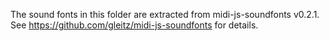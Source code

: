 The sound fonts in this folder are extracted from midi-js-soundfonts v0.2.1.
See https://github.com/gleitz/midi-js-soundfonts for details.
